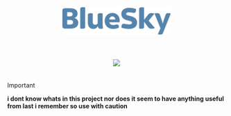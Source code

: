 <h1 align="center">
  <div align="center">
    <br />
    <p>
      <img width="250" src="https://raw.githubusercontent.com/userandaname/BlueSky/main/assets/images/bluesky.png?s=100&v=4" />
    </p>
  </div>
</h1>

<h1 align="center">
    <p align="center">
        <img src="https://img.shields.io/static/v1?label=status&message=alpha&color=purple">
    </p>
</h1>

> [!IMPORTANT]
> **i dont know whats in this project nor does it seem to have anything useful from last i remember so use with caution**
